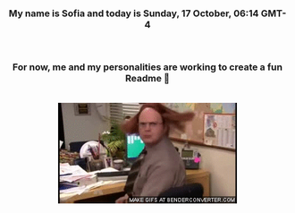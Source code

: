 


<div align="center">
<h3 >My name is Sofia and today is Sunday, 17 October, 06:14 GMT-4</h3><br>
<h3 >For now, me and my personalities are working to create a fun Readme 👋
</h3><br>
<img src='img/dwight.gif' alt='working...'/>
</div>
